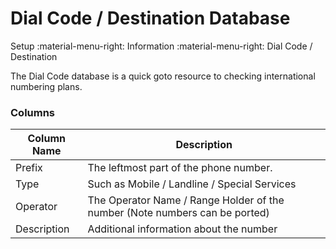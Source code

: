 # Dial Code / Destination Database
Setup :material-menu-right: Information :material-menu-right: Dial Code / Destination

The Dial Code database is a quick goto resource to checking international numbering plans.

### Columns
| Column Name | Description                                                                 |
|-------------|-----------------------------------------------------------------------------|
| Prefix      | The leftmost part of the phone number.                                      |
| Type        | Such as Mobile / Landline / Special Services                                |
| Operator    | The Operator Name / Range Holder of the number (Note numbers can be ported) |
| Description | Additional information about the number                                     |

